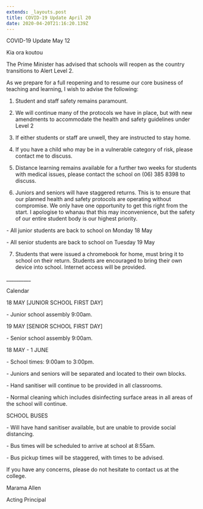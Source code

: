 ```yaml
---
extends: _layouts.post
title: COVID-19 Update April 20
date: 2020-04-20T21:16:20.139Z
---
```

COVID-19 Update May 12



Kia ora koutou

The Prime Minister has advised that schools will reopen as the country transitions to Alert Level 2.

As we prepare for a full reopening and to resume our core business of teaching and learning, I wish to advise the following:

1.	Student and staff safety remains paramount.

2.	We will continue many of the protocols we have in place, but with new amendments to accommodate the health and safety guidelines under Level 2

3.	If either students or staff are unwell, they are instructed to stay home.

4.	If you have a child who may be in a vulnerable category of risk, please contact me to discuss.

5.	Distance learning remains available for a further two weeks for students with medical issues, please contact the school on (06) 385 8398 to discuss.

6.	Juniors and seniors will have staggered returns. This is to ensure that our planned health and safety protocols are operating without compromise. We only have one opportunity to get this right from the start. I apologise to whanau that this may inconvenience, but the safety of our entire student body is our highest priority.

\- All junior students are back to school on Monday 18 May

\- All senior students are back to school on Tuesday 19 May

7.	Students that were issued a chromebook for home, must bring it to school on their return. Students are encouraged to bring their own device into school. Internet access will be provided. 

\_\_\_\_\_\_\_\_\_\_

Calendar

18 MAY \[JUNIOR SCHOOL FIRST DAY]

\-	Junior school assembly 9:00am.



19 MAY \[SENIOR SCHOOL FIRST DAY]

\-	Senior school assembly 9:00am.



18 MAY - 1 JUNE

\-	School times: 9:00am to 3:00pm.

\-	Juniors and seniors will be separated and located to their own blocks.

\-	Hand sanitiser will continue to be provided in all classrooms.

\-	Normal cleaning which includes disinfecting surface areas in all areas of the school will continue.



SCHOOL BUSES

\-	Will have hand sanitiser available, but are unable to provide social distancing. 

\-	Bus times will be scheduled to arrive at school at 8:55am.

\-	Bus pickup times will be staggered, with times to be advised.



If you have any concerns, please do not hesitate to contact us at the college.



Marama Allen

Acting Principal
